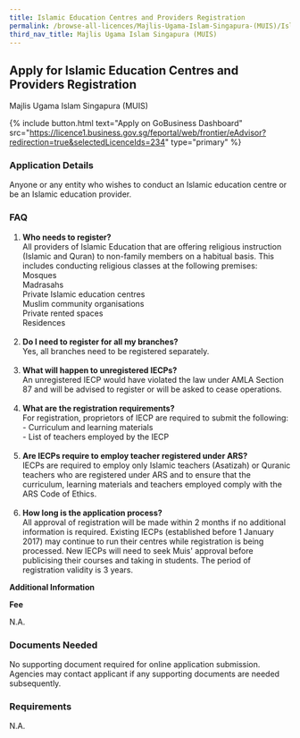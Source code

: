 ```yaml
---
title: Islamic Education Centres and Providers Registration
permalink: /browse-all-licences/Majlis-Ugama-Islam-Singapura-(MUIS)/Islamic-Education-Centres-and-Providers-Registration
third_nav_title: Majlis Ugama Islam Singapura (MUIS)
---
```


## Apply for Islamic Education Centres and Providers Registration

Majlis Ugama Islam Singapura (MUIS)

{% include button.html text="Apply on GoBusiness Dashboard" src="https://licence1.business.gov.sg/feportal/web/frontier/eAdvisor?redirection=true&selectedLicenceIds=234" type="primary" %}

<H3>Application Details</H3>

<p>Anyone or any entity who wishes to conduct an Islamic education centre or be an Islamic education provider.</p>
<h3>FAQ</h3>
<ol>
<li><strong>Who needs to register? <br /></strong>All providers of Islamic Education that are offering religious instruction (Islamic and Quran) to non-family members on a habitual basis. This includes conducting religious classes at the following premises: <br />Mosques <br />Madrasahs<br />Private Islamic education centres <br />Muslim community organisations <br />Private rented spaces <br />Residences<br /><br /></li>
<li><strong>Do I need to register for all my branches?</strong> <br />Yes, all branches need to be registered separately.<br /><br /></li>
<li><strong>What will happen to unregistered IECPs?</strong> <br />An unregistered IECP would have violated the law under AMLA Section 87 and will be advised to register or will be asked to cease operations.<br /><br /></li>
<li><strong>What are the registration requirements?</strong> <br />For registration, proprietors of IECP are required to submit the following: <br />- Curriculum and learning materials <br />- List of teachers employed by the IECP<br /><br /></li>
<li><strong>Are IECPs require to employ teacher registered under ARS?</strong> <br />IECPs are required to employ only Islamic teachers (Asatizah) or Quranic teachers who are registered under ARS and to ensure that the curriculum, learning materials and teachers employed comply with the ARS Code of Ethics.<br /><br /></li>
<li><strong>How long is the application process?</strong> <br />All approval of registration will be made within 2 months if no additional information is required. Existing IECPs (established before 1 January 2017) may continue to run their centres while registration is being processed. New IECPs will need to seek Muis' approval before publicising their courses and taking in students. The period of registration validity is 3 years.</li>
</ol>

<strong>Additional Information</strong>

<p><strong>Fee</strong></p>
<p>N.A.</p>

<H3>Documents Needed</H3>

<p>No supporting document required for online application submission. Agencies may contact applicant if any supporting documents are needed subsequently.</p>

<H3>Requirements</H3>

N.A.

